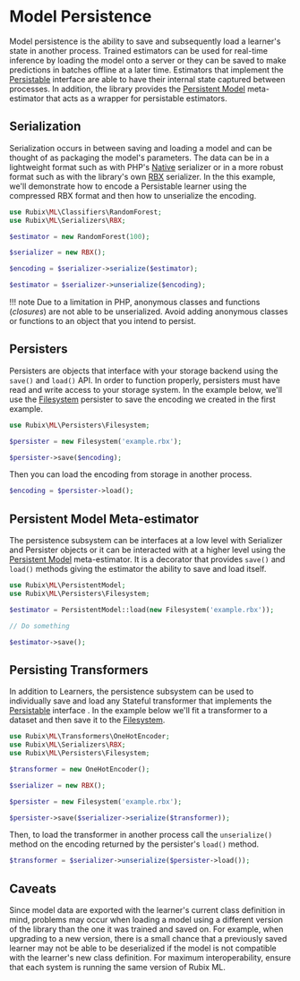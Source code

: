 # Model Persistence
Model persistence is the ability to save and subsequently load a learner's state in another process. Trained estimators can be used for real-time inference by loading the model onto a server or they can be saved to make predictions in batches offline at a later time. Estimators that implement the [Persistable](persistable.md) interface are able to have their internal state captured between processes. In addition, the library provides the [Persistent Model](persistent-model.md) meta-estimator that acts as a wrapper for persistable estimators.

## Serialization
Serialization occurs in between saving and loading a model and can be thought of as packaging the model's parameters. The data can be in a lightweight format such as with PHP's [Native](serializers/native.md) serializer or in a more robust format such as with the library's own [RBX](serializers/rbx.md) serializer. In the this example, we'll demonstrate how to encode a Persistable learner using the compressed RBX format and then how to unserialize the encoding.

```php
use Rubix\ML\Classifiers\RandomForest;
use Rubix\ML\Serializers\RBX;

$estimator = new RandomForest(100);

$serializer = new RBX();

$encoding = $serializer->serialize($estimator);

$estimator = $serializer->unserialize($encoding);
```

!!! note
    Due to a limitation in PHP, anonymous classes and functions (*closures*) are not able to be unserialized. Avoid adding anonymous classes or functions to an object that you intend to persist.

## Persisters
Persisters are objects that interface with your storage backend using the `save()` and `load()` API. In order to function properly, persisters must have read and write access to your storage system. In the example below, we'll use the [Filesystem](persisters/filesystem.md) persister to save the encoding we created in the first example.

```php
use Rubix\ML\Persisters\Filesystem;

$persister = new Filesystem('example.rbx');

$persister->save($encoding);
```

Then you can load the encoding from storage in another process.

```php
$encoding = $persister->load();
```

## Persistent Model Meta-estimator
The persistence subsystem can be interfaces at a low level with Serializer and Persister objects or it can be interacted with at a higher level using the [Persistent Model](persistent-model.md) meta-estimator. It is a decorator that provides `save()` and `load()` methods giving the estimator the ability to save and load itself.

```php
use Rubix\ML\PersistentModel;
use Rubix\ML\Persisters\Filesystem;

$estimator = PersistentModel::load(new Filesystem('example.rbx'));

// Do something

$estimator->save();
```

## Persisting Transformers
In addition to Learners, the persistence subsystem can be used to individually save and load any Stateful transformer that implements the [Persistable](persistable.md) interface . In the example below we'll fit a transformer to a dataset and then save it to the [Filesystem](persisters/filesystem.md).

```php
use Rubix\ML\Transformers\OneHotEncoder;
use Rubix\ML\Serializers\RBX;
use Rubix\ML\Persisters\Filesystem;

$transformer = new OneHotEncoder();

$serializer = new RBX();

$persister = new Filesystem('example.rbx');

$persister->save($serializer->serialize($transformer));
```

Then, to load the transformer in another process call the `unserialize()` method on the encoding returned by the persister's `load()` method.

```php
$transformer = $serializer->unserialize($persister->load());
```

## Caveats
Since model data are exported with the learner's current class definition in mind, problems may occur when loading a model using a different version of the library than the one it was trained and saved on. For example, when upgrading to a new version, there is a small chance that a previously saved learner may not be able to be deserialized if the model is not compatible with the learner's new class definition. For maximum interoperability, ensure that each system is running the same version of Rubix ML.
